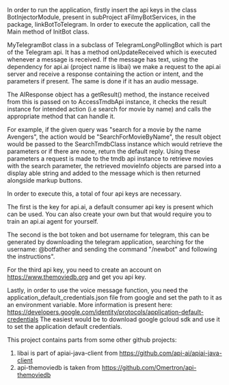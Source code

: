 In order to run the application, firstly insert the api keys in the class BotInjectorModule, present in subProject aFilmyBotServices, in the package, linkBotToTelegram. In order to execute the application, call the Main method of InitBot class.

MyTelegramBot class in a subclass of TelegramLongPollingBot which is part of the Telegram api. It has a method onUpdateReceived which is executed whenever a message is received. If the message has text, using the dependency for api.ai (project name is libai) we make a request to the api.ai server and receive a response containing the action or intent, and the parameters if present. The same is done if it has an audio message. 

The AIResponse object has a getResult() method, the instance received from this is passed on to AccessTmdbApi instance, it checks the result instance for intended action (i.e search for movie by name) and calls the appropriate method that can handle it. 

For example, if the given query was "search for a movie by the name Avengers", the action would be "SearchForMovieByName", the result object would be passed to the SearchTmdbClass instance which would retrieve the parameters or if there are none, return the default reply. Using these parameters a request is made to the tmdb api instance to retrieve movies with the search parameter, the retrieved movieInfo objects are parsed into a display able string and added to the message which is then returned alongside markup buttons.

 In order to execute this, a total of four api keys are necessary. 
 
 The first is the key for api.ai, a default consumer api key is present which can be used. You can also create your own but that would require you to train an api.ai agent for yourself.
 
 The second is the bot token and bot username for telegram, this can be generated by downloading the telegram application, searching for the username: @botfather and sending the command "/newbot" and following the instructions".
 
 For the third api key, you need to create an account on https://www.themoviedb.org and get you api key.
 
 Lastly, in order to use the voice message function, you need the application_default_credentials.json file from google and set the path to it as an environment variable. More information is present here: https://developers.google.com/identity/protocols/application-default-credentials
 The easiest would be to download google gcloud sdk and use it to set the application default credentials.
 
This project contains parts from some other github projects:
1. libai is part of apiai-java-client from https://github.com/api-ai/apiai-java-client
2. api-themoviedb is taken from https://github.com/Omertron/api-themoviedb